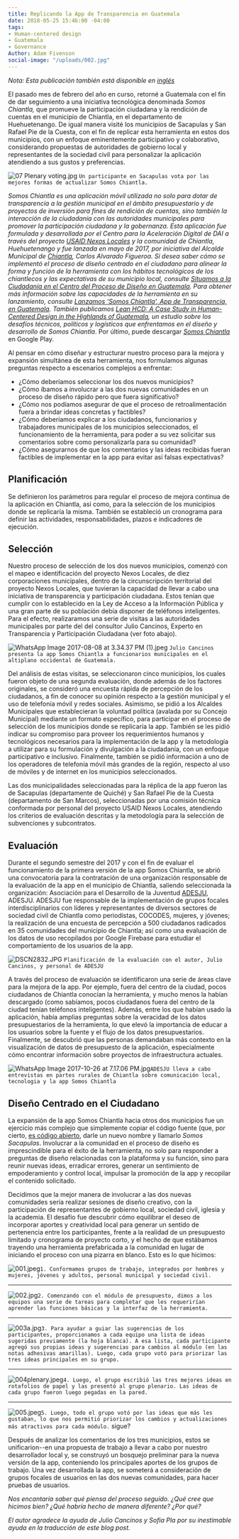 ```yaml
---
title: Replicando la App de Transparencia en Guatemala
date: 2018-05-25 15:46:00 -04:00
tags:
- Human-centered design
- Guatemala
- Governance
Author: Adam Fivenson
social-image: "/uploads/002.jpg"
---
```


*Nota: Esta publicación también está disponible en [inglés](https://dai-global-digital.com/forking-with-design-thinking-in-guatemala.html)*

El pasado mes de febrero del año en curso, retorné a Guatemala con el fin de dar seguimiento a una iniciativa tecnológica denominada *Somos Chiantla,* que promueve la participación ciudadana y la rendición de cuentas en el municipio de Chiantla, en el departamento de Huehuetenango. De igual manera visité los municipios de Sacapulas y San Rafael Pie de la Cuesta, con el fin de replicar esta herramienta en estos dos municipios, con un enfoque eminentemente participativo y colaborativo, considerando propuestas de autoridades de gobierno local y representantes de la sociedad civil para personalizar la aplicación atendiendo a sus gustos y preferencias.  

![07 Plenary voting.jpg](/uploads/07%20Plenary%20voting.jpg)
`Un participante en Sacapulas vota por las mejores formas de actualizar Somos Chiantla.`

<!--more-->

<aside><p><em>Somos Chiantla es una aplicación móvil utilizada no solo para dotar de transparencia a la gestión municipal en el ámbito presupuestario y de proyectos de inversión para fines de rendición de cuentas, sino también la interacción de la ciudadanía con las autoridades municipales para promover la participación ciudadana y la gobernanza. Esta aplicación fue formulada y desarrollada por el Centro para la Aceleración Digital de DAI a través del proyecto <a href="https://www.dai.com/our-work/projects/guatemala-nexos-locales">USAID Nexos Locales</a> y la comunidad de Chiantla, Huehuetenango y fue lanzada en mayo de 2017, por iniciativa del Alcalde Municipal de <a href="https://goo.gl/maps/rz1w6hbbEwM2">Chiantla</a>, Carlos Alvarado Figueroa. Si desea saber cómo se implementó el proceso de diseño centrado en el ciudadano para alinear la forma y función de la herramienta con los hábitos tecnológicos de los chiantlecos y las expectativas de su municipio local, consulte <a href="https://dai-global-digital.com/diseno-ciudadano-guatemala.html">Situamos a la Ciudadanía en el Centro del Proceso de Diseño en Guatemala</a>. Para obtener más información sobre las capacidades de la herramienta en su lanzamiento, consulte <a href="https://dai-global-digital.com/app-de-transparencia-guatemala.html">Lanzamos ‘Somos Chiantla’, App de Transparencia, en Guatemala</a>. También publicamos <a href="https://dai-global-digital.com/lean-hcd.html">Lean HCD: A Case Study in Human-Centered Design in the Highlands of Guatemala</a>, un estudio sobre los desafíos técnicos, políticos y logísticos que enfrentamos en el diseño y desarrollo de Somos Chiantla</em>. Por último, puede descargar <a href="https://play.google.com/store/apps/details?id=gt.muni.chiantla&amp;hl=en"><em>Somos Chiantla</em></a> en Google Play.</p></aside>

Al pensar en cómo diseñar y estructurar nuestro proceso para la mejora y expansión simultánea de esta herramienta, nos formulamos algunas preguntas respecto a escenarios complejos a enfrentar:

* ¿Cómo deberíamos seleccionar los dos nuevos municipios?
* ¿Cómo íbamos a involucrar a las dos nuevas comunidades en un proceso de diseño rápido pero que fuera significativo?
* ¿Cómo nos podíamos asegurar de que el proceso de retroalimentación fuera a brindar ideas concretas y factibles?
* ¿Cómo deberíamos explicar a los ciudadanos, funcionarios y trabajadores municipales de los municipios seleccionados, el funcionamiento de la herramienta, para poder a su vez solicitar sus comentarios sobre como personalizarla para su comunidad?
* ¿Cómo asegurarnos de que los comentarios y las ideas recibidas fueran factibles de implementar en la app para evitar así falsas expectativas?

## Planificación
Se definieron los parámetros para regular el proceso de mejora continua de la aplicación en Chiantla, así como, para la selección de los municipios donde se replicaría la misma. También se estableció un cronograma para definir las actividades, responsabilidades, plazos e indicadores de ejecución.  

## Selección
Nuestro proceso de selección de los dos nuevos municipios, comenzó con el mapeo e identificación del proyecto Nexos Locales, de diez corporaciones municipales, dentro de la circunscripción territorial del proyecto Nexos Locales, que tuvieran la capacidad de llevar a cabo una iniciativa de transparencia y participación ciudadana. Estos tenían que cumplir con lo establecido en la Ley de Acceso a la Información Pública y una gran parte de su población debía disponer de teléfonos inteligentes. Para el efecto, realizaramos una serie de visitas a las autoridades municipales por parte del del consultor Julio Cancinos, Experto en Transparencia y Participación Ciudadana (ver foto abajo). 

![WhatsApp Image 2017-08-08 at 3.34.37 PM (1).jpeg](/uploads/WhatsApp%20Image%202017-08-08%20at%203.34.37%20PM%20(1).jpeg)
`Julio Cancinos presenta la app Somos Chiantla a funcionarios municipales en el altiplano occidental de Guatemala.`

Del análisis de estas visitas, se seleccionaron cinco municipios, los cuales fueron objeto de una segunda evaluación, donde además de los factores originales, se consideró una encuesta rápida de percepción de los ciudadanos, a fin de conocer su opinión respecto a la gestión municipal y el uso de telefonía móvil y redes sociales. Asimismo, se pidió a los Alcaldes Municipales que establecieran la voluntad política (avalada por su Concejo Municipal) mediante un formato específico, para participar en el proceso de selección de los municipios donde se replicaría la app. También se les pidió indicar su compromiso para proveer los requerimientos humanos y tecnológicos necesarios para la implementación de la app y la metodología a utilizar para su formulación y divulgación a la ciudadanía, con un enfoque participativo e inclusivo. Finalmente, también se pidió información a uno de los operadores de telefonía móvil más grandes de la región, respecto al uso de móviles y de internet en los municipios seleccionados.

Las dos municipalidades seleccionadas para la réplica de la app fueron las de Sacapulas (departamente de Quiché) y San Rafael Pie de la Cuesta (departamento de San Marcos), seleccionadas por una comisión técnica conformada por personal del proyecto USAID Nexos Locales, atendiendo los criterios de evaluación descritas y la metodología para la selección de subvenciones y subcontratos.

## Evaluación
Durante el segundo semestre del 2017 y con el fin de evaluar el funcionamiento de la primera versión de la app Somos Chiantla, se abrió una convocatoria para la contratación de una organización responsable de la evaluación de la app en el municipio de Chiantla, saliendo seleccionada la organización: Asociación para el Desarrollo de la Juventud [ADESJU](https://www.facebook.com/Asociaci%C3%B3n-Para-el-Desarrollo-Sostenible-de-la-Juventud-130288017040702/), ADESJU. 
ADESJU fue responsable de la implementación de grupos focales interdisciplinarios con líderes y representantes de diversos sectores de sociedad civil de Chiantla como periodistas, COCODES, mujeres, y jóvenes; la realización de una encuesta de percepción a 500 ciudadanos radicados en 35 comunidades del municipio de Chiantla; así como una evaluación de los datos de uso recopilados por Google Firebase para estudiar el comportamiento de los usuarios de la app. 

![DSCN2832.JPG](/uploads/DSCN2832.JPG)
`Planificación de la evaluación con el autor, Julio Cancinos, y personal de ADESJU`

A través del proceso de evaluación se identificaron una serie de áreas clave para la mejora de la app. Por ejemplo, fuera del centro de la ciudad, pocos ciudadanos de Chiantla conocían la herramienta, y mucho menos la habían descargado (como sabíamos, pocos ciudadanos fuera del centro de la ciudad tenían teléfonos inteligentes). Además, entre los que habían usado la aplicación, había amplias preguntas sobre la veracidad de los datos presupuestarios de la herramienta, lo que elevó la importancia de educar a los usuarios sobre la fuente y el flujo de los datos presupuestarios. Finalmente, se descubrió que las personas demandaban más contexto en la visualización de datos de presupuesto de la aplicación, especialmente cómo encontrar información sobre proyectos de infraestructura actuales.

![WhatsApp Image 2017-10-26 at 7.17.06 PM.jpg](/uploads/WhatsApp%20Image%202017-10-26%20at%207.17.06%20PM.jpg)`ADESJU lleva a cabo entrevistas en partes rurales de Chiantla sobre comunicación local, tecnologia y la app Somos Chiantla`

## Diseño Centrado en el Ciudadano
La expansión de la app Somos Chiantla hacia otros dos municipios fue un ejercicio más complejo que simplemente copiar el código fuente (que, por cierto, [es código abierto](https://github.com/munis-transparencia-gobierno-abierto/municipalidad-de-chiantla), darle un nuevo nombre y llamarlo *Somos Sacapulas*. Involucrar a la comunidad en el proceso de diseño es imprescindible para el éxito de la herramienta, no solo para responder a preguntas de diseño relacionadas con la plataforma y su función, sino para reunir nuevas ideas, erradicar errores, generar un sentimiento de empoderamiento y control local, impulsar la promoción de la app y recopilar el contenido solicitado. 

Decidimos que la mejor manera de involucrar a las dos nuevas comunidades sería realizar sesiones de diseño creativo, con la participación de representantes de gobierno local, sociedad civil, iglesia y la academia. El desafío fue descubrir cómo equilibrar el deseo de incorporar aportes y creatividad local para generar un sentido de pertenencia entre los participantes, frente a la realidad de un presupuesto limitado y cronograma de proyecto corto, y el hecho de que estábamos trayendo una herramienta prefabricada a la comunidad en lugar de iniciando el proceso con una pizarra en blanco.
Esto es lo que hicimos:

![001.jpeg](/uploads/001.jpeg)`1. Conformamos grupos de trabajo, integrados por hombres y mujeres, jóvenes y adultos, personal municipal y sociedad civil.`

---

![002.jpg](/uploads/002.jpg)`2. Comenzando con el módulo de presupuesto, dimos a los equipos una serie de tareas para completar que les requerirían aprender las funciones básicas y la interfaz de la herramienta.`

---

![003a.jpg](/uploads/003a.jpg)`3. Para ayudar a guiar las sugerencias de los participantes, proporcionamos a cada equipo una lista de ideas sugeridas previamente (la hoja blanca). A esa lista, cada participante agregó sus propias ideas y sugerencias para cambios al módulo (en las notas adhesivas amarillas). Luego, cada grupo votó para priorizar las tres ideas principales en su grupo.`

---

![004plenary.jpeg](/uploads/004plenary.jpeg)`4. Luego, el grupo escribió las tres mejores ideas en rotafolios de papel y las presentó al grupo plenario. Las ideas de cada grupo fueron luego pegadas en la pared.`

---

![005.jpeg](/uploads/005.jpeg)`5. Luego, todo el grupo votó por las ideas que más les gustaban, lo que nos permitió priorizar los cambios y actualizaciones más atractivos para cada módulo.`
sigue? 

Después de analizar los comentarios de los tres municipios, estos se unificarion--en una propuesta de trabajo a llevar a cabo por nuestro desarrollador local y, se construyó un bosquejo preliminar para la nueva versión de la app, conteniendo los principales aportes de los grupos de trabajo. Una vez desarrollada la app, se someterá a consideración de grupos focales de usuarios en las dos nuevas comunidades, para hacer pruebas de usuarios.  

*Nos encantaría saber qué piensa del proceso seguido. ¿Qué cree que hicimos bien? ¿Qué habría hecho de manera diferente? ¿Por qué?*

*El autor agradece la ayuda de Julio Cancinos y Sofia Pla por su inestimable ayuda en la traducción de este blog post.*
